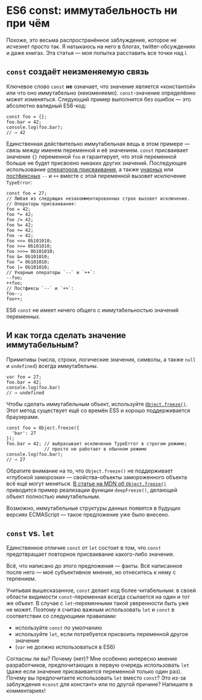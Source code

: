 # ES6 const: иммутабельность ни при чём

Похоже, это весьма распространённое заблуждение, которое не исчезнет просто
так. Я натыкаюсь на него в блогах, twitter-обсуждениях и даже книгах. Эта
статья — моя попытка расставить все точки над i.

## `const` создаёт неизменяемую связь

Ключевое слово `const` **не** означает, что значение является «константой» или
что оно иммутабельно (неизменяемо). `const`-значение определённо может
изменяться. Следующий пример выполнится без ошибок — это абсолютно валидный
ES6-код:

    const foo = {};
    foo.bar = 42;
    console.log(foo.bar);
    // → 42

Единственная действительно иммутабельная вещь в этом примере — *связь* между
именем переменной и её значением. `const` присваивает значение `{}` переменной
`foo` и гарантирует, что этой переменной больше не будет присвоено никаких
других значений. Последующее использование [операторов присваивания][1], а также
[унарных][1] или [постфиксных][3] `--` и `++` вместе с этой
переменной вызовет исключение `TypeError`:

    const foo = 27;
    // Любая из следующих незакомментированных строк вызовет исключение.
    // Операторы присваивания:
    foo = 42;
    foo *= 42;
    foo /= 42;
    foo %= 42;
    foo += 42;
    foo -= 42;
    foo <<= 0b101010;
    foo >>= 0b101010;
    foo >>>= 0b101010;
    foo &= 0b101010;
    foo ^= 0b101010;
    foo |= 0b101010;
    // Унарные операторы `--` и `++`:
    --foo;
    ++foo;
    // Постфиксы `--` и `++`:
    foo--;
    foo++;

ES6 `const` не имеет ничего общего с иммутабельностью значений переменных.

## И как тогда сделать значение иммутабельным?

Примитивы (числа, строки, логические значения, символы, а также `null` и
`undefined`) всегда иммутабельны.

    var foo = 27;
    foo.bar = 42;
    console.log(foo.bar)
    // → undefined

Чтобы сделать иммутабельным объект, используйте [`Object.freeze()`][4]. Этот
метод существует ещё со времён ES5 и хорошо поддерживается браузерами.

    const foo = Object.freeze({
      'bar': 27
    });
    foo.bar = 42; // выбрасывает исключение TypeError в строгом режиме;
                  // просто не работает в обычном режиме
    console.log(foo.bar);
    // → 27

Обратите внимание на то, что `Object.freeze()` не поддерживает «глубокой
заморозки» — свойства–объекты замороженного объекта всё ещё могут меняться.
[В статье на MDN об `Object.freeze()`][4] приводится пример реализации функции
`deepFreeze()`, делающей объект полностью иммутабельным.

Возможно, иммутабельные структуры данных появятся в будущих версиях ECMAScript —
такое предложение уже было внесено.

## `const` vs. `let`

Единственное отличие `const` от `let` состоит в том, что `const` предотвращает
повторное присваивание какого-либо значения.

Всё, что написано до этого предложения — факты. Всё написанное после него — моё
субъективное мнение, но отнеситесь к нему с терпением.

Учитывая вышесказанное, `const` делает код более читабельным: в своей области
видимости `const`-переменная всегда ссылается на один и тот же объект. В случае
с `let`-переменными такой уверенности быть уже не может. Поэтому я считаю важным
использовать `let` и `const` в соответствии со следующими правилами:

*   используйте `const` по умолчанию
*   используйте `let`, если потребуется присвоить переменной другое значение
*   (`var` не должно использоваться в ES6)

Согласны ли вы? Почему (нет)? Мне особенно интересно мнение разработчиков,
предпочитающих в первую очередь использовать `let` (даже если значение
присваивается переменной только один раз). Почему вы предпочитаете использовать
`let` вместо `const`? Это из-за заблуждения «`const` для констант» или по другой
причине? Напишите в комментариях!

 [1]: https://tc39.github.io/ecma262/#sec-assignment-operators
 [2]: https://tc39.github.io/ecma262/#sec-unary-operators
 [3]: https://tc39.github.io/ecma262/#sec-postfix-increment-operator

 [4]: https://developer.mozilla.org/ru/docs/Web/JavaScript/Reference/Global_Objects/Object/freeze
